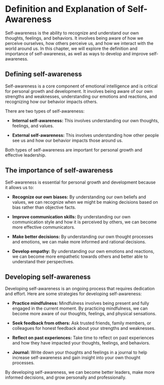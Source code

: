 # Definition and Explanation of Self-Awareness

Self-awareness is the ability to recognize and understand our own thoughts, feelings, and behaviors. It involves being aware of how we perceive ourselves, how others perceive us, and how we interact with the world around us. In this chapter, we will explore the definition and importance of self-awareness, as well as ways to develop and improve self-awareness.

Defining self-awareness
-----------------------

Self-awareness is a core component of emotional intelligence and is critical for personal growth and development. It involves being aware of our own strengths and weaknesses, understanding our emotions and reactions, and recognizing how our behavior impacts others.

There are two types of self-awareness:

* **Internal self-awareness:** This involves understanding our own thoughts, feelings, and values.

* **External self-awareness:** This involves understanding how other people see us and how our behavior impacts those around us.

Both types of self-awareness are important for personal growth and effective leadership.

The importance of self-awareness
--------------------------------

Self-awareness is essential for personal growth and development because it allows us to:

* **Recognize our own biases:** By understanding our own beliefs and values, we can recognize when we might be making decisions based on bias rather than objective facts.

* **Improve communication skills:** By understanding our own communication style and how it is perceived by others, we can become more effective communicators.

* **Make better decisions:** By understanding our own thought processes and emotions, we can make more informed and rational decisions.

* **Develop empathy:** By understanding our own emotions and reactions, we can become more empathetic towards others and better able to understand their perspectives.

Developing self-awareness
-------------------------

Developing self-awareness is an ongoing process that requires dedication and effort. Here are some strategies for developing self-awareness:

* **Practice mindfulness:** Mindfulness involves being present and fully engaged in the current moment. By practicing mindfulness, we can become more aware of our thoughts, feelings, and physical sensations.

* **Seek feedback from others:** Ask trusted friends, family members, or colleagues for honest feedback about your strengths and weaknesses.

* **Reflect on past experiences:** Take time to reflect on past experiences and how they have impacted your thoughts, feelings, and behaviors.

* **Journal:** Write down your thoughts and feelings in a journal to help increase self-awareness and gain insight into your own thought processes.

By developing self-awareness, we can become better leaders, make more informed decisions, and grow personally and professionally.
